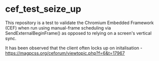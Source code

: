 # cef_test_seize_up

This repository is a test to validate the Chromium Embedded Framework (CEF) when run using manual-frame scheduling via SendExternalBeginFrame() as opposed to relying on a screen's vertical sync.

It has been observed that the client often locks up on initalisation - https://magpcss.org/ceforum/viewtopic.php?f=6&t=17967
